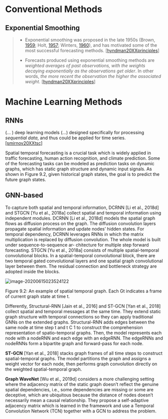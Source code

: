 # Conventional Methods

## Exponential Smoothing

> - Exponential smoothing was proposed in the late 1950s (Brown, [1959](https://otexts.com/fpp2/expsmooth.html#ref-Brown59); Holt, [1957](https://otexts.com/fpp2/expsmooth.html#ref-Holt57); Winters, [1960](https://otexts.com/fpp2/expsmooth.html#ref-Winters60)), and has motivated some of the most successful forecasting methods.  [[hyndman20XXprinciples](https://otexts.com/fpp2/expsmooth.html)]
>
> - Forecasts produced using exponential smoothing methods are *weighted  averages of past observations, with the weights decaying exponentially  as the observations get older*. In other words, *the more recent the  observation the higher the associated weight.* [[hyndman20XXprinciples](https://otexts.com/fpp2/expsmooth.html)]

# Machine Learning Methods

## RNNs

(... )  deep learning models (...) designed specifically for processing *sequential data*, and thus could be applied for time series. [[smirnov20XXtsc]](https://project.inria.fr/aaldt18/files/2018/08/oral.pdf)

Spatial temporal forecasting is a crucial task which is widely applied in traffic forecasting, human action recognition, and climate prediction. Some of the forecasting tasks can be modeled as prediction tasks on dynamic graphs, which has static graph structure and dynamic input signals. As shown in Figure 9.2, given historical graph states, the goal is to predict the future graph states.

## GNN-based

To capture both spatial and temporal information, DCRNN [Li et al., 2018d] and
STGCN [Yu et al., 2018a] collect spatial and temporal information using independent modules. DCRNN [Li et al., 2018d] models the spatial graph flows as diffusion process on the graph. The diffusion convolution layers propagate spatial information and update nodes’ hidden states. For temporal dependency, DCRNN leverages RNNs in which the matrix multiplication is replaced by diffusion convolution. The whole model is built under sequence-to-sequence ar-
chitecture for multiple step forward forecasting. STGCN [Yu et al., 2018a] consists of multiple spatial-temporal convolutional blocks. In a spatial-temporal convolutional block, there are two temporal gated convolutional layers and one spatial graph convolutional layer between them. The residual connection and bottleneck strategy are adopted inside the blocks.

![image-20200615023524122](/home/jonasmmiguel/.config/Typora/typora-user-images/image-20200615023524122.png)

Figure 9.2: An example of spatial temporal graph. Each Gt indicates a frame of current graph state at time t.

Differently, Structural-RNN [Jain et al., 2016] and ST-GCN [Yan et al., 2018] collect spatial and temporal messages at the same time. They extend static graph structure with temporal connections so they can apply traditional GNNs on the extended graphs. Structural-RNN adds edges between the same node at time step t and t C 1 to construct the comprehension representation of spatio-temporal graphs. Then, the model represents each node with a nodeRNN and each edge with an edgeRNN. The edgeRNNs and nodeRNNs form a bipartite graph and
forward-pass for each node. 

**ST-GCN** [Yan et al., 2018] stacks graph frames of all time steps to construct spatial-temporal graphs. The model partitions the graph and assigns a weight vector for each node, then performs graph convolution directly on the weighted spatial-temporal graph.

**Graph WaveNet** [Wu et al., 2019d] considers a more challenging setting where the adjacency matrix of the static graph doesn’t reflect the genuine spatial dependencies, i.e., some dependencies are missing or some are deceptive, which are ubiquitous because the distance of nodes doesn’t necessarily mean a causal relationship. They propose a self-adaptive adjacency matrix which is learned in the framework and use a Temporal Convolution Network (TCN) together with a GCN to address the problem.